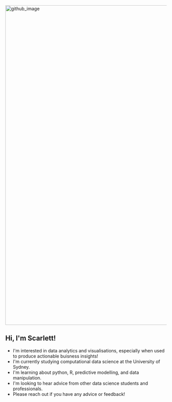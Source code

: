 <img width="1000" alt="github_image" src="https://user-images.githubusercontent.com/90227302/144730757-dd505b6e-36cd-4642-969a-ca765ccf4a0a.png">

## Hi, I'm Scarlett!

- I'm interested in data analytics and visualisations, especially when used to produce actionable buisness insights!
- I'm currently studying computational data science at the University of Sydney.
- I'm learning about python, R, predictive modelling, and data manipulation. 
- I'm looking to hear advice from other data science students and professionals.
- Please reach out if you have any advice or feedback!
